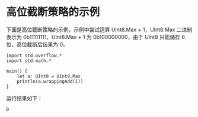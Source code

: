 # 高位截断策略的示例

下面是高位截断策略的示例，示例中尝试运算 UInt8.Max + 1，UInt8.Max 二进制表示为 0b11111111，UInt8.Max + 1 为 0b100000000，由于 UInt8 只能储存 8 位，高位截断后结果为 0。

<!-- verify -->

```cangjie
import std.overflow.*
import std.math.*

main() {
    let a: UInt8 = UInt8.Max
    println(a.wrappingAdd(1))
}
```

运行结果如下：

```text
0
```
